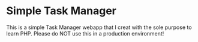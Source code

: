 # Simple Task Manager

This is a simple Task Manager webapp that I creat with the sole purpose to learn PHP. 
Please do NOT use this in a production environment!